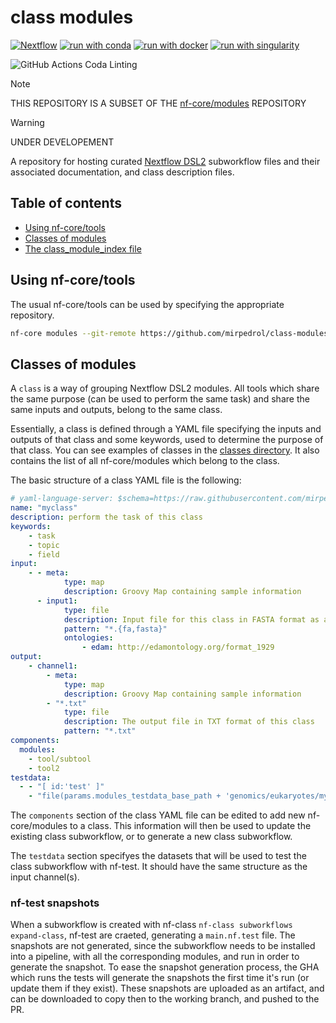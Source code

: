 # class modules

[![Nextflow](https://img.shields.io/badge/nextflow%20DSL2-%E2%89%A521.10.3-23aa62.svg?labelColor=000000)](https://www.nextflow.io/)
[![run with conda](http://img.shields.io/badge/run%20with-conda-3EB049?labelColor=000000&logo=anaconda)](https://docs.conda.io/en/latest/)
[![run with docker](https://img.shields.io/badge/run%20with-docker-0db7ed?labelColor=000000&logo=docker)](https://www.docker.com/)
[![run with singularity](https://img.shields.io/badge/run%20with-singularity-1d355c.svg?labelColor=000000)](https://sylabs.io/docs/)

![GitHub Actions Coda Linting](https://github.com/nf-core/modules/workflows/Code%20Linting/badge.svg)

> [!NOTE]
> THIS REPOSITORY IS A SUBSET OF THE [nf-core/modules](https://github.com/nf-core/modules) REPOSITORY

> [!WARNING]
> UNDER DEVELOPEMENT

A repository for hosting curated [Nextflow DSL2](https://www.nextflow.io/docs/latest/dsl2.html) subworkflow files and their associated documentation, and class description files.

## Table of contents

- [Using nf-core/tools](#using-nf-coretools)
- [Classes of modules](#classes-of-modules)
- [The class_module_index file](#the-class-module-index-file)

## Using nf-core/tools

The usual nf-core/tools can be used by specifying the appropriate repository.

```bash
nf-core modules --git-remote https://github.com/mirpedrol/class-modules.git <YOUR COMMAND>
```

## Classes of modules

A `class` is a way of grouping Nextflow DSL2 modules. All tools which share the same purpose (can be used to perform the same task) and share the same inputs and outputs, belong to the same class.

Essentially, a class is defined through a YAML file specifying the inputs and outputs of that class and some keywords, used to determine the purpose of that class. You can see examples of classes in the [classes directory](https://github.com/mirpedrol/class-modules/tree/main/classes).
It also contains the list of all nf-core/modules which belong to the class.

The basic structure of a class YAML file is the following:

```myclass.yml
# yaml-language-server: $schema=https://raw.githubusercontent.com/mirpedrol/class-modules/main/classes/class-schema.json
name: "myclass"
description: perform the task of this class
keywords:
    - task
    - topic
    - field
input:
    - - meta:
            type: map
            description: Groovy Map containing sample information
      - input1:
            type: file
            description: Input file for this class in FASTA format as an example
            pattern: "*.{fa,fasta}"
            ontologies:
                - edam: http://edamontology.org/format_1929
output:
    - channel1:
        - meta:
            type: map
            description: Groovy Map containing sample information
        - "*.txt"
            type: file
            description: The output file in TXT format of this class
            pattern: "*.txt"
components:
  modules:
    - tool/subtool
    - tool2
testdata:
  - - "[ id:'test' ]"
    - "file(params.modules_testdata_base_path + 'genomics/eukaryotes/my_organism/testfile.fa', checkIfExists: true)"
```

The `components` section of the class YAML file can be edited to add new nf-core/modules to a class.
This information will then be used to update the existing class subworkflow,
or to generate a new class subworkflow.

The `testdata` section specifyes the datasets that will be used to test the class subworkflow with nf-test.
It should have the same structure as the input channel(s).

### nf-test snapshots

When a subworkflow is created with nf-class `nf-class subworkflows expand-class`, nf-test are craeted, generating a `main.nf.test` file.
The snapshots are not generated, since the subworkflow needs to be installed into a pipeline, with all the corresponding modules, and run in order to generate the snapshot.
To ease the snapshot generation process, the GHA which runs the tests will generate the snapshots the first time it's run (or update them if they exist).
These snapshots are uploaded as an artifact, and can be downloaded to copy then to the working branch, and pushed to the PR.
